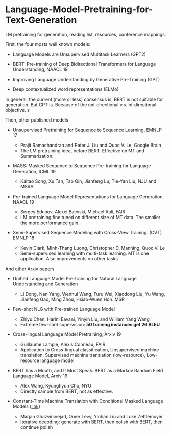 # Language-Model-Pretraining-for-Text-Generation
LM pretraining for generation, reading list, resources, conference mappings. 

First, the four mosts well known models: 

* Language Models are Unsupervised Multitask Learners (GPT2)

* BERT: Pre-training of Deep Bidirectional Transformers for Language Understanding, NAACL 19 

* Improving Language Understanding by Generative Pre-Training (GPT)

* Deep contextualized word representations (ELMo)

In general, the current (more or less) consensus is, BERT is not suitable for generation. But GPT is. Because of the uni-directional v.s. bi-directional objective. s

Then, other published models 

* Unsupervised Pretraining for Sequence to Sequence Learning, EMNLP 17 
  * Prajit Ramachandran and Peter J. Liu and Quoc V. Le, Google Brain 
  * The LM pretraining idea, before BERT. Effective on MT and Summarization. 

* MASS: Masked Sequence to Sequence Pre-training for Language Generation, ICML 19 
  * Kaitao Song, Xu Tan, Tao Qin, Jianfeng Lu, Tie-Yan Liu, NJU and MSRA

* Pre-trained Language Model Representations for Language Generation, NAACL 19
  * Sergey Edunov, Alexei Baevski, Michael Auli, FAIR
  * LM pretraining fine tuned on different size of MT data. The smaller the more performance gain. 

* Semi-Supervised Sequence Modeling with Cross-View Training. (CVT) EMNLP 18  
  * Kevin Clark, Minh-Thang Luong, Christopher D. Manning, Quoc V. Le
  * Semi-supervised learning with multi-task learning. MT is one application. Also improvements on other tasks 

And other Arxiv papers

* Unified Language Model Pre-training for Natural Language Understanding and Generation 
  * Li Dong, Nan Yang, Wenhui Wang, Furu Wei, Xiaodong Liu, Yu Wang, Jianfeng Gao, Ming Zhou, Hsiao-Wuen Hon. MSR

* Few-shot NLG with Pre-trained Language Model
  * Zhiyu Chen, Harini Eavani, Yinyin Liu, and William Yang Wang
  * Extreme few-shot supervision: **50 training instances get 26 BLEU**

* Cross-lingual Language Model Pretraining, Arxiv 19 
  * Guillaume Lample, Alexis Conneau, FAIR 
  * Application to Cross-lingual classification, Unsupervised machine translation, Supervised machine translation (low-resource), Low-resource language model 

* BERT has a Mouth, and It Must Speak: BERT as a Markov Random Field Language Model, Arxiv 19 
  * Alex Wang, Kyunghyun Cho, NYU 
  * Directly sample from BERT, not as effective. 

* Constant-Time Machine Translation with Conditional Masked Language Models ([link](https://arxiv.org/pdf/1904.09324.pdf))
  * Marjan Ghazvininejad, Omer Levy, Yinhan Liu and Luke Zettlemoyer
  * Iterative decoding: generate with BERT, then polish with BERT, then continue polish
  


